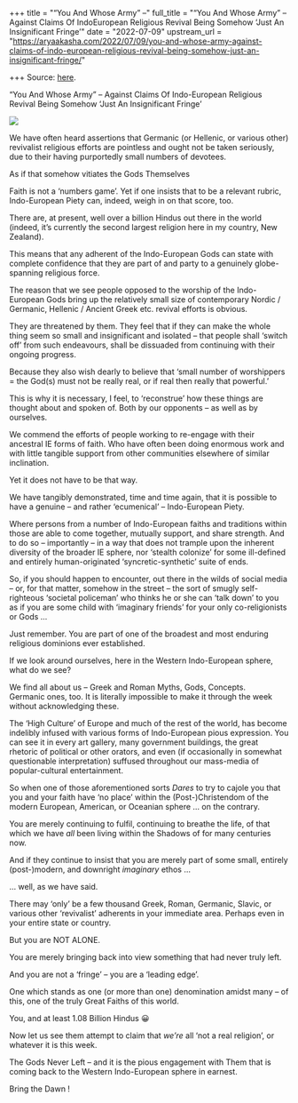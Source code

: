 +++
title = "“You And Whose Army” –"
full_title = "“You And Whose Army” – Against Claims Of IndoEuropean Religious Revival Being Somehow ‘Just An Insignificant Fringe’"
date = "2022-07-09"
upstream_url = "https://aryaakasha.com/2022/07/09/you-and-whose-army-against-claims-of-indo-european-religious-revival-being-somehow-just-an-insignificant-fringe/"

+++
Source: [here](https://aryaakasha.com/2022/07/09/you-and-whose-army-against-claims-of-indo-european-religious-revival-being-somehow-just-an-insignificant-fringe/).

“You And Whose Army” – Against Claims Of Indo-European Religious Revival Being Somehow ‘Just An Insignificant Fringe’

  

![](https://aryaakasha.files.wordpress.com/2022/07/aa-curwen-hindu-reinforcements.png?w=915)

We have often heard assertions that Germanic (or Hellenic, or various other) revivalist religious efforts are pointless and ought not be taken seriously, due to their having purportedly small numbers of devotees.

As if that somehow vitiates the Gods Themselves

Faith is not a ‘numbers game’. Yet if one insists that to be a relevant rubric, Indo-European Piety can, indeed, weigh in on that score, too.

There are, at present, well over a billion Hindus out there in the world (indeed, it’s currently the second largest religion here in my country, New Zealand).

This means that any adherent of the Indo-European Gods can state with complete confidence that they are part of and party to a genuinely globe-spanning religious force.

The reason that we see people opposed to the worship of the Indo-European Gods bring up the relatively small size of contemporary Nordic / Germanic, Hellenic / Ancient Greek etc. revival efforts is obvious.

They are threatened by them. They feel that if they can make the whole thing seem so small and insignificant and isolated – that people shall ‘switch off’ from such endeavours, shall be dissuaded from continuing with their ongoing progress.

Because they also wish dearly to believe that ‘small number of worshippers = the God(s) must not be really real, or if real then really that powerful.’

This is why it is necessary, I feel, to ‘reconstrue’ how these things are thought about and spoken of. Both by our opponents – as well as by ourselves.

We commend the efforts of people working to re-engage with their ancestral IE forms of faith. Who have often been doing enormous work and with little tangible support from other communities elsewhere of similar inclination.

Yet it does not have to be that way.

We have tangibly demonstrated, time and time again, that it is possible to have a genuine – and rather ‘ecumenical’ – Indo-European Piety.

Where persons from a number of Indo-European faiths and traditions within those are able to come together, mutually support, and share strength. And to do so – importantly – in a way that does not trample upon the inherent diversity of the broader IE sphere, nor ‘stealth colonize’ for some ill-defined and entirely human-originated ‘syncretic-synthetic’ suite of ends.

So, if you should happen to encounter, out there in the wilds of social media – or, for that matter, somehow in the street – the sort of smugly self-righteous ‘societal policeman’ who thinks he or she can ‘talk down’ to you as if you are some child with ‘imaginary friends’ for your only co-religionists or Gods …

Just remember. You are part of one of the broadest and most enduring religious dominions ever established.

If we look around ourselves, here in the Western Indo-European sphere, what do we see?

We find all about us – Greek and Roman Myths, Gods, Concepts.  
Germanic ones, too. It is literally impossible to make it through the week without acknowledging these.

The ‘High Culture’ of Europe and much of the rest of the world, has become indelibly infused with various forms of Indo-European pious expression. You can see it in every art gallery, many government buildings, the great rhetoric of political or other orators, and even (if occasionally in somewhat questionable interpretation) suffused throughout our mass-media of popular-cultural entertainment.

So when one of those aforementioned sorts *Dares* to try to cajole you that you and your faith have ‘no place’ within the (Post-)Christendom of the modern European, American, or Oceanian sphere … on the contrary.

You are merely continuing to fulfil, continuing to breathe the life, of that which we have *all* been living within the Shadows of for many centuries now.

And if they continue to insist that you are merely part of some small, entirely (post-)modern, and downright *imaginary* ethos …

… well, as we have said.

There may ‘only’ be a few thousand Greek, Roman, Germanic, Slavic, or various other ‘revivalist’ adherents in your immediate area. Perhaps even in your entire state or country.

But you are NOT ALONE.

You are merely bringing back into view something that had never truly left.

And you are not a ‘fringe’ – you are a ‘leading edge’.

One which stands as one (or more than one) denomination amidst many – of this, one of the truly Great Faiths of this world.

You, and at least 1.08 Billion Hindus 😀

Now let us see them attempt to claim that *we’re* all ‘not a real religion’, or whatever it is this week.

The Gods Never Left – and it is the pious engagement with Them that is coming back to the Western Indo-European sphere in earnest.

Bring the Dawn !
